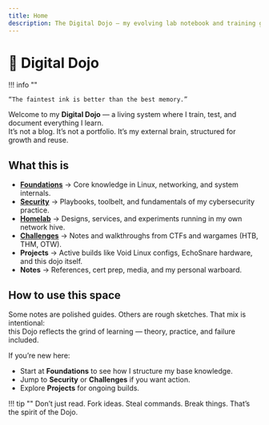 ```yaml
---
title: Home
description: The Digital Dojo — my evolving lab notebook and training ground.
---
```


# 🧠 Digital Dojo

!!! info ""

    “The faintest ink is better than the best memory.”

Welcome to my **Digital Dojo** — a living system where I train, test, and document everything I learn.  
It’s not a blog. It’s not a portfolio. It’s my external brain, structured for growth and reuse.  

## What this is

- [**Foundations**](/foundations/overview/) → Core knowledge in Linux, networking, and system internals.  
- [**Security**](/security/overview/) → Playbooks, toolbelt, and fundamentals of my cybersecurity practice.  
- [**Homelab**](/homelab/overview/) → Designs, services, and experiments running in my own network hive.  
- [**Challenges**](/challenges/overview/) → Notes and walkthroughs from CTFs and wargames (HTB, THM, OTW).  
- **Projects** → Active builds like Void Linux configs, EchoSnare hardware, and this dojo itself.  
- **Notes** → References, cert prep, media, and my personal warboard.  

## How to use this space

Some notes are polished guides. Others are rough sketches. That mix is intentional:  
this Dojo reflects the grind of learning — theory, practice, and failure included.  

If you’re new here:  
- Start at **Foundations** to see how I structure my base knowledge.  
- Jump to **Security** or **Challenges** if you want action.  
- Explore **Projects** for ongoing builds.  

!!! tip ""
    Don’t just read. Fork ideas. Steal commands. Break things. That’s the spirit of the Dojo.

